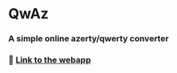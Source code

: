# QwAz
### A simple online azerty/qwerty converter

### 🔗 [Link to the webapp](https://qwaz.sty1001.com/)

